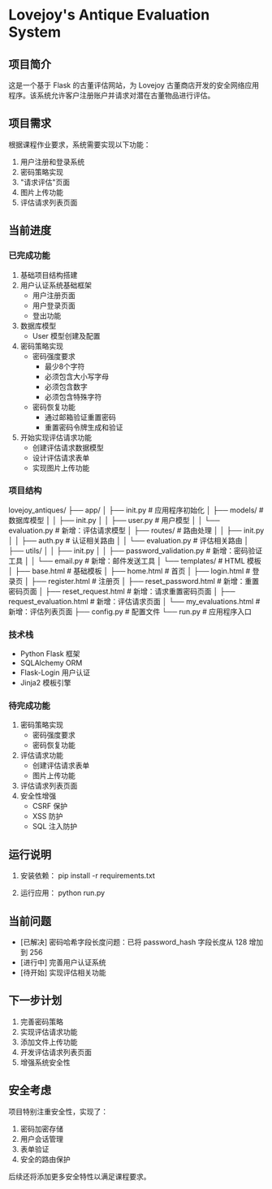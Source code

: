 # Lovejoy's Antique Evaluation System

## 项目简介
这是一个基于 Flask 的古董评估网站，为 Lovejoy 古董商店开发的安全网络应用程序。该系统允许客户注册账户并请求对潜在古董物品进行评估。

## 项目需求
根据课程作业要求，系统需要实现以下功能：
1. 用户注册和登录系统
2. 密码策略实现
3. "请求评估"页面
4. 图片上传功能
5. 评估请求列表页面

## 当前进度

### 已完成功能
1. 基础项目结构搭建
2. 用户认证系统基础框架
   - 用户注册页面
   - 用户登录页面
   - 登出功能
3. 数据库模型
   - User 模型创建及配置
4. 密码策略实现
   - 密码强度要求
     - 最少8个字符
     - 必须包含大小写字母
     - 必须包含数字
     - 必须包含特殊字符
   - 密码恢复功能
     - 通过邮箱验证重置密码
     - 重置密码令牌生成和验证
5. 开始实现评估请求功能
   - 创建评估请求数据模型
   - 设计评估请求表单
   - 实现图片上传功能

### 项目结构 
lovejoy_antiques/
├── app/
│ ├── init.py # 应用程序初始化
│ ├── models/ # 数据库模型
│ │ ├── init.py
│ │ ├── user.py # 用户模型
│ │ └── evaluation.py # 新增：评估请求模型
│ ├── routes/ # 路由处理
│ │ ├── init.py
│ │ ├── auth.py # 认证相关路由
│ │ └── evaluation.py # 评估相关路由
│ ├── utils/
│ │ ├── init.py
│ │ ├── password_validation.py  # 新增：密码验证工具
│ │ └── email.py               # 新增：邮件发送工具
│ └── templates/ # HTML 模板
│ ├── base.html # 基础模板
│ ├── home.html # 首页
│ ├── login.html # 登录页
│ ├── register.html # 注册页
│ ├── reset_password.html    # 新增：重置密码页面
│ ├── reset_request.html     # 新增：请求重置密码页面
│ ├── request_evaluation.html # 新增：评估请求页面
│ └── my_evaluations.html # 新增：评估列表页面
├── config.py # 配置文件
└── run.py # 应用程序入口

### 技术栈
- Python Flask 框架
- SQLAlchemy ORM
- Flask-Login 用户认证
- Jinja2 模板引擎

### 待完成功能
1. 密码策略实现
   - 密码强度要求
   - 密码恢复功能
2. 评估请求功能
   - 创建评估请求表单
   - 图片上传功能
3. 评估请求列表页面
4. 安全性增强
   - CSRF 保护
   - XSS 防护
   - SQL 注入防护

## 运行说明
1. 安装依赖：
   pip install -r requirements.txt

2. 运行应用：
   python run.py

## 当前问题
- [已解决] 密码哈希字段长度问题：已将 password_hash 字段长度从 128 增加到 256
- [进行中] 完善用户认证系统
- [待开始] 实现评估相关功能

## 下一步计划
1. 完善密码策略
2. 实现评估请求功能
3. 添加文件上传功能
4. 开发评估请求列表页面
5. 增强系统安全性

## 安全考虑
项目特别注重安全性，实现了：
1. 密码加密存储
2. 用户会话管理
3. 表单验证
4. 安全的路由保护

后续还将添加更多安全特性以满足课程要求。